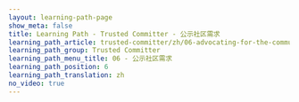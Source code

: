 ```yaml
---
layout: learning-path-page
show_meta: false
title: Learning Path - Trusted Committer - 公示社区需求
learning_path_article: trusted-committer/zh/06-advocating-for-the-communitys-needs-zh.asciidoc
learning_path_group: Trusted Committer
learning_path_menu_title: 06 - 公示社区需求
learning_path_position: 6
learning_path_translation: zh
no_video: true
---
```

<!--- This file autogenerated from https://github.com/InnerSourceCommons/InnerSourceLearningPath/blob/master/scripts/generate_learning_path_markdown.js -->